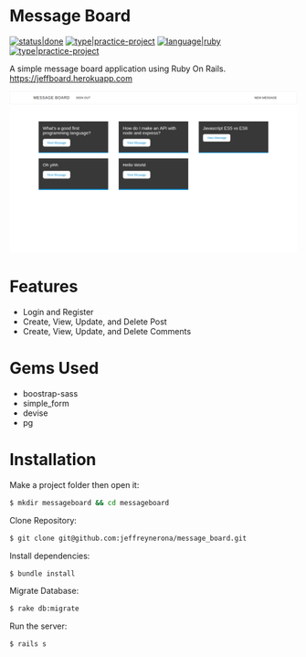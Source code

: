 # Message Board

[![status|done](http://jeffreynerona.com/badges/status-done.svg)](http://jeffreynerona.com/projects) [![type|practice-project](http://jeffreynerona.com/badges/type-practiceproject.svg)](http://jeffreynerona.com/projects/) [![language|ruby](http://jeffreynerona.com/badges/language-ruby.svg)](http://jeffreynerona.com/projects/javascript)  [![type|practice-project](http://jeffreynerona.com/badges/technology-rubyonrails.svg)](http://jeffreynerona.com/projects/)

A simple message board application using Ruby On Rails. https://jeffboard.herokuapp.com

![jeffreynerona|photobard](https://raw.githubusercontent.com/jeffreynerona/message_board/master/screenshot/messageboard.png)

# Features

  - Login and Register
  - Create, View, Update, and Delete Post
  - Create, View, Update, and Delete Comments

# Gems Used

  - boostrap-sass
  - simple_form
  - devise
  - pg

# Installation
Make a project folder then open it:
```sh
$ mkdir messageboard && cd messageboard
```

Clone Repository:
```sh
$ git clone git@github.com:jeffreynerona/message_board.git
```

Install dependencies:
```sh
$ bundle install
```

Migrate Database:
```sh
$ rake db:migrate
```

Run the server:
```sh
$ rails s
```


